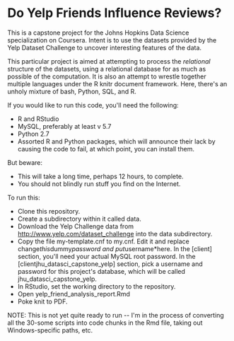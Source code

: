 # Do Yelp Friends Influence Reviews?

This is a capstone project for the Johns Hopkins Data Science specialization on Coursera.
Intent is to use the datasets provided by the Yelp Dataset Challenge to uncover interesting
features of the data.

This particular project is aimed at attempting to process the *relational* structure of the
datasets, using a relational database for as much as possible of the computation.  It is
also an attempt to wrestle together multiple languages under the R knitr document framework.
Here, there's an unholy mixture of bash, Python, SQL, and R.

If you would like to run this code, you'll need the following:

* R and RStudio
* MySQL, preferably at least v 5.7
* Python 2.7
* Assorted R and Python packages, which will announce their lack by causing the code to fail,
  at which point, you can install them.

But beware:

* This will take a long time, perhaps 12 hours, to complete.
* You should not blindly run stuff you find on the Internet.

To run this:

* Clone this repository.
* Create a subdirectory within it called data.
* Download the Yelp Challenge data from http://www.yelp.com/dataset_challenge into the data subdirectory.
* Copy the file my-template.cnf to my.cnf. Edit it and replace change*this*dummy*password and
  put*username*here. In the [client] section, you'll need your actual MySQL root password. In the
  [clientjhu_datasci_capstone_yelp] section, pick a username and password for this project's
  database, which will be called jhu_datasci_capstone_yelp.
* In RStudio, set the working directory to the repository.
* Open yelp_friend_analysis_report.Rmd
* Poke knit to PDF.

NOTE: This is not yet quite ready to run -- I'm in the process of converting all the 30-some scripts into
code chunks in the Rmd file, taking out Windows-specific paths, etc.